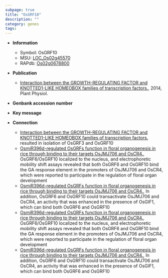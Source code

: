 ```yaml
---
subpage: true
title: "OsGRF10"
description: ""
category: genes
tags: 
---
```


* **Information**  
    + Symbol: OsGRF10  
    + MSU: [LOC_Os02g45570](http://rice.plantbiology.msu.edu/cgi-bin/ORF_infopage.cgi?orf=LOC_Os02g45570)  
    + RAPdb: [Os02g0678800](http://rapdb.dna.affrc.go.jp/viewer/gbrowse_details/irgsp1?name=Os02g0678800)  

* **Publication**  
    + [Interaction between the GROWTH-REGULATING FACTOR and KNOTTED1-LIKE HOMEOBOX families of transcription factors.](http://www.ncbi.nlm.nih.gov/pubmed?term=Interaction+between+the+GROWTH-REGULATING+FACTOR+and+KNOTTED1-LIKE+HOMEOBOX+families+of+transcription+factors.%5BTitle%5D), 2014, Plant Physiol.

* **Genbank accession number**  

* **Key message**  

* **Connection**  
    + [Interaction between the GROWTH-REGULATING FACTOR and KNOTTED1-LIKE HOMEOBOX families of transcription factors.](Oryza+sativa) resulted in isolation of OsGRF3 and OsGRF10
    + [OsmiR396d-regulated OsGRFs function in floral organogenesis in rice through binding to their targets OsJMJ706 and OsCR4.](http://www.ncbi.nlm.nih.gov/pubmed?term=OsmiR396d-regulated+OsGRFs+function+in+floral+organogenesis+in+rice+through+binding+to+their+targets+OsJMJ706+and+OsCR4.%5BTitle%5D), OsGRF6/OsGRF10 localized to the nucleus, and electrophoretic mobility shift assays revealed that both OsGRF6 and OsGRF10 bind the GA response element in the promoters of OsJMJ706 and OsCR4, which were reported to participate in the regulation of floral organ development
    + [OsmiR396d-regulated OsGRFs function in floral organogenesis in rice through binding to their targets OsJMJ706 and OsCR4.](http://www.ncbi.nlm.nih.gov/pubmed?term=OsmiR396d-regulated+OsGRFs+function+in+floral+organogenesis+in+rice+through+binding+to+their+targets+OsJMJ706+and+OsCR4.%5BTitle%5D), In addition, OsGRF6 and OsGRF10 could transactivate OsJMJ706 and OsCR4, an activity that was enhanced in the presence of OsGIF1, which can bind both OsGRF6 and OsGRF10
    + [OsmiR396d-regulated OsGRFs function in floral organogenesis in rice through binding to their targets OsJMJ706 and OsCR4.](http://www.ncbi.nlm.nih.gov/pubmed?term=OsmiR396d-regulated+OsGRFs+function+in+floral+organogenesis+in+rice+through+binding+to+their+targets+OsJMJ706+and+OsCR4.%5BTitle%5D), OsGRF6/OsGRF10 localized to the nucleus, and electrophoretic mobility shift assays revealed that both OsGRF6 and OsGRF10 bind the GA response element in the promoters of OsJMJ706 and OsCR4, which were reported to participate in the regulation of floral organ development
    + [OsmiR396d-regulated OsGRFs function in floral organogenesis in rice through binding to their targets OsJMJ706 and OsCR4.](http://www.ncbi.nlm.nih.gov/pubmed?term=OsmiR396d-regulated+OsGRFs+function+in+floral+organogenesis+in+rice+through+binding+to+their+targets+OsJMJ706+and+OsCR4.%5BTitle%5D), In addition, OsGRF6 and OsGRF10 could transactivate OsJMJ706 and OsCR4, an activity that was enhanced in the presence of OsGIF1, which can bind both OsGRF6 and OsGRF10



